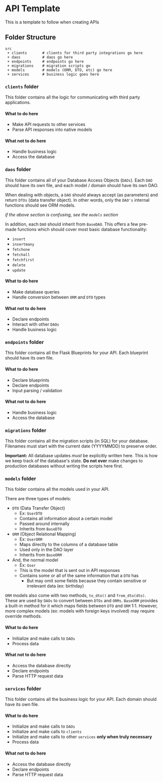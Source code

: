 # API Template
This is a template to follow when creating APIs

## Folder Structure
```
src
 + clients       # clients for third party integrations go here
 + daos          # daos go here
 + endpoints     # endpoints go here
 + migrations    # migration scripts go
 + models        # models (ORM, DTO, etc) go here
 + services      # business logic goes here
```

### `clients` folder
This folder contains all the logic for communicating with third party applications.

#### What to do here
- Make API requests to other services
- Parse API responses into native models
#### What not to do here
- Handle business logic
- Access the database

### `daos` folder
This folder contains all of your Database Access Objects (`DAOs`).
Each `DAO` should have its own file, and each model / domain should have its own DAO.

When dealing with objects, a `DAO` should always accept (as parameters) and return `DTOs` (data transfer object).
In other words, only the `DAO's` internal functions should see ORM models.

_if the above section is confusing, see the `models` section_

In addition, each `DAO` should inherit from `BaseDAO`.
This offers a few pre-made functions which should cover most basic database functionality:
- `insert`
- `insertmany`
- `fetchone`
- `fetchall`
- `fetchfirst`
- `delete`
- `update`

#### What to do here
- Make database queries
- Handle conversion between `ORM` and `DTO` types
#### What not to do here
- Declare endpoints
- Interact with other `DAOs`
- Handle business logic


### `endpoints` folder
This folder contains all the Flask Blueprints for your API.
Each blueprint should have its own file.

#### What to do here
- Declare blueprints
- Declare endpoints
- Input parsing / validation
#### What not to do here
- Handle business logic
- Access the database


### `migrations` folder
This folder contains all the migration scripts (in SQL) for your database.
Filenames must start with the current date (YYYYMMDD) to preserve order.

**Important:**
All database updates _must_ be explicitly written here.
This is how we keep track of the database's state.
**Do not ever** make changes to production databases without writing the scripts here first.


### `models` folder
This folder contains all the models used in your API.

There are three types of models:
- `DTO` (Data Transfer Object)
  - Ex: `UserDTO`
  - Contains all information about a certain model
  - Passed around internally
  - Inherits from `BaseDTO`
- `ORM` (Object Relational Mapping)
  - Ex: `UserORM`
  - Maps directly to the columns of a database table
  - Used only in the DAO layer
  - Inherits from `BaseORM`
- And, the normal model
  - Ex: `User`
  - This is the model that is sent out in API responses
  - Contains some or all of the same information that a `DTO` has
    - But may omit some fields because they contain sensitive or irrelevant data (ex: birthday)

`ORM` models also come with two methods, `to_dto()` and `from_dto(dto)`.
These are used by `DAOs` to convert between `DTOs` and `ORMs`.
`BaseORM` provides a built-in method for it which maps fields between `DTO` and `ORM` 1:1.
However, more complex models (ex: models with foreign keys involved) may require override methods.

#### What to do here
- Initialize and make calls to `DAOs`
- Process data
#### What not to do here
- Access the database directly
- Declare endpoints
- Parse HTTP request data


### `services` folder
This folder contains all the business logic for your API.
Each domain should have its own file.

#### What to do here
- Initialize and make calls to `DAOs`
- Initialize and make calls to `clients`
- Initialize and make calls to other `services` **only when truly necessary**
- Process data
#### What not to do here
- Access the database directly
- Declare endpoints
- Parse HTTP request data
